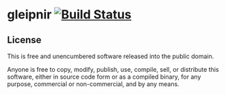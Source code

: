 # gleipnir [![Build Status](https://travis-ci.com/iovxw/gleipnir.svg?branch=master)](https://travis-ci.com/iovxw/gleipnir)

## License

This is free and unencumbered software released into the public domain.

Anyone is free to copy, modify, publish, use, compile, sell, or distribute this software, either in source code form or as a compiled binary, for any purpose, commercial or non-commercial, and by any means.
